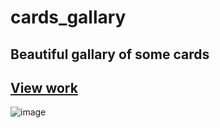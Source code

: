 # cards_gallary
## Beautiful gallary of some cards
## [View work](https://vlajik3.github.io/cards_gallery)
![image](https://user-images.githubusercontent.com/74643545/178731617-2cc98d7e-d096-4ae3-afff-f9edb4ef1fef.png)

